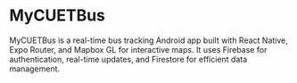 # MyCUETBus
MyCUETBus is a real-time bus tracking Android app built with React Native, Expo Router, and Mapbox GL for interactive maps. It uses Firebase for authentication, real-time updates, and Firestore for efficient data management.
